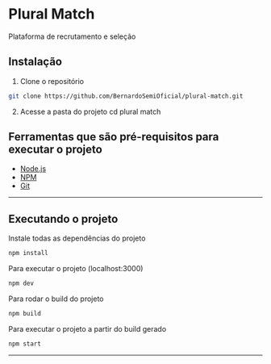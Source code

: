 # Plural Match

Plataforma de recrutamento e seleção

## Instalação

1. Clone o repositório

```sh
git clone https://github.com/BernardoSemiOficial/plural-match.git
```

2. Acesse a pasta do projeto cd plural match

## Ferramentas que são pré-requisitos para executar o projeto

- [Node.js](https://nodejs.org/en)
- [NPM](https://www.npmjs.com/)
- [Git](https://git-scm.com/)

---

## Executando o projeto

Instale todas as dependências do projeto

```sh
npm install
```

Para executar o projeto (localhost:3000)

```sh
npm dev
```

Para rodar o build do projeto

```sh
npm build
```

Para executar o projeto a partir do build gerado

```sh
npm start
```

---
